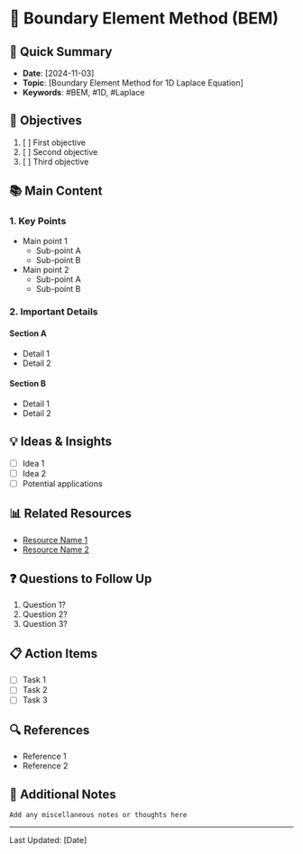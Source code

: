 # 📝 Boundary Element Method (BEM)

## 📌 Quick Summary
- **Date**: [2024-11-03]
- **Topic**: [Boundary Element Method for 1D Laplace Equation]
- **Keywords**: #BEM, #1D, #Laplace

## 🎯 Objectives
1. [ ] First objective
2. [ ] Second objective
3. [ ] Third objective

## 📚 Main Content

### 1. Key Points
- Main point 1
  - Sub-point A
  - Sub-point B
- Main point 2
  - Sub-point A
  - Sub-point B

### 2. Important Details
#### Section A
* Detail 1
* Detail 2

#### Section B
* Detail 1
* Detail 2

## 💡 Ideas & Insights
- [ ] Idea 1
- [ ] Idea 2
- [ ] Potential applications

## 📊 Related Resources
* [Resource Name 1](link)
* [Resource Name 2](link)

## ❓ Questions to Follow Up
1. Question 1?
2. Question 2?
3. Question 3?

## 📋 Action Items
- [ ] Task 1
- [ ] Task 2
- [ ] Task 3

## 🔍 References
* Reference 1
* Reference 2

## 📑 Additional Notes
```
Add any miscellaneous notes or thoughts here
```

---
Last Updated: [Date]